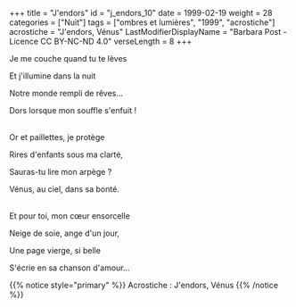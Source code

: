 +++
title = "J'endors"
id = "j_endors_10"
date = 1999-02-19
weight = 28
categories = ["Nuit"]
tags = ["ombres et lumières", "1999", "acrostiche"]
acrostiche = "J'endors, Vénus"
LastModifierDisplayName = "Barbara Post - Licence CC BY-NC-ND 4.0"
verseLength = 8
+++

Je me couche quand tu te lèves

Et j'illumine dans la nuit

Notre monde rempli de rêves...

Dors lorsque mon souffle s'enfuit !

 \
Or et paillettes, je protège

Rires d'enfants sous ma clarté,

Sauras-tu lire mon arpège ?

Vénus, au ciel, dans sa bonté.

 \
Et pour toi, mon cœur ensorcelle

Neige de soie, ange d'un jour,

Une page vierge, si belle

S'écrie en sa chanson d'amour...

{{% notice style="primary" %}}
Acrostiche : J'endors, Vénus
{{% /notice %}}
